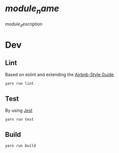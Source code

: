 # $module_name$
$module_description$

# Dev

## Lint
Based on eslint and extending the [Airbnb-Style Guide](https://github.com/airbnb/javascript). 

```
yarn run lint
```

## Test
By using [Jest](https://facebook.github.io/jest/)
    
```
yarn run test
```

## Build

```
yarn run build
```